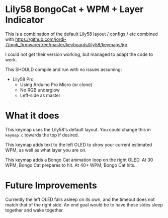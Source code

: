 # Lily58 BongoCat + WPM + Layer Indicator

This is a combination of the default Lily58 layout / configs / etc combined with https://github.com/jordi-7/qmk_firmware/tree/master/keyboards/lily58/keymaps/jgr

I could not get their version working, but managed to adapt the code to work.

This SHOULD compile and run with no issues assuming:

* Lily58 Pro
  * Using Arduino Pro Micro (or clone)
  * No RGB underglow
  * Left-side as master

# What it does

This keymap uses the Lily58's default layout. You could change this in `keymap.c` towards the top if desired.

This keymap adds text to the left OLED to show your current estimated WPM, as well as what layer you are on.

This keymap adds a Bongo Cat animation loop on the right OLED. At 30 WPM, Bongo Cat prepares to hit. At 40+ WPM, Bongo Cat hits.

# Future Improvements

Currently the left OLED falls asleep on its own, and the timeout does not match that of the right side. An end goal would be to have these sides sleep together and wake together.
